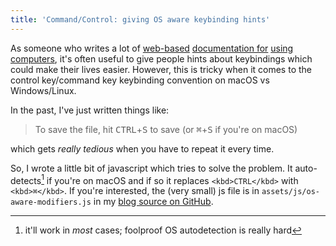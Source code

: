```yaml
---
title: 'Command/Control: giving OS aware keybinding hints'
---
```


As someone who writes a lot of [web-based](https://extemporelang.github.io)
[documentation for](https://cs.anu.edu.au/courses/comp1720/)
[using](https://cs.anu.edu.au/courses/comp2300/)
[computers](https://cs.anu.edu.au/courses/comp2710-lens/), it's often useful to
give people hints about keybindings which could make their lives easier.
However, this is tricky when it comes to the control key/command key keybinding
convention on macOS vs Windows/Linux.

In the past, I've just written things like:

> To save the file, hit <kbd class="nopretty">CTRL</kbd>+<kbd>S</kbd> to save
> (or <kbd class="nopretty">⌘</kbd>+<kbd>S</kbd> if you're on macOS)

which gets _really tedious_ when you have to repeat it every time.

So, I wrote a little bit of javascript which tries to solve the problem. It
auto-detects[^detection] if you're on macOS and if so it replaces
`<kbd>CTRL</kbd>` with `<kbd>⌘</kbd>`. If you're interested, the (very small) js
file is in `assets/js/os-aware-modifiers.js` in my [blog source on
GitHub](https://github.com/benswift/benswift.github.io/blob/source/assets/js/os-aware-modifiers.js).

[^detection]: it'll work in _most_ cases; foolproof OS autodetection is really hard
